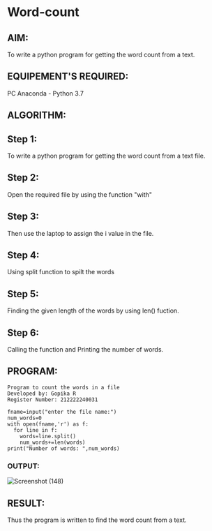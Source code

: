 # Word-count
## AIM:
To write a python program for getting the word count from a text.

## EQUIPEMENT'S REQUIRED: 
PC
Anaconda - Python 3.7


## ALGORITHM: 

## Step 1:
To write a python program for getting the word count from a text file.

## Step 2:
Open the required file by using the function "with"

## Step 3:
Then use the laptop to assign the i value in the file.

## Step 4:
Using split function to spilt the words

## Step 5:

Finding the given length of the words by using len() fuction.

## Step 6:

Calling the function and Printing the number of words.

## PROGRAM:

```
Program to count the words in a file
Developed by: Gopika R
Register Number: 212222240031

fname=input("enter the file name:")
num_words=0
with open(fname,'r') as f:
  for line in f:
    words=line.split()
    num_words+=len(words)
print("Number of words: ",num_words)
```


### OUTPUT:
![Screenshot (148)](https://github.com/Gopika-9266/Word-count/assets/122762773/35d25d4a-7f3b-4ba4-a140-59ffd5c6d368)


## RESULT:
Thus the program is written to find the word count from a text.
